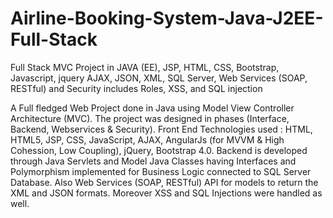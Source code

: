 # Airline-Booking-System-Java-J2EE-Full-Stack

Full Stack MVC Project in JAVA (EE), JSP, HTML, CSS, Bootstrap, Javascript, jquery AJAX, JSON, XML, SQL Server, Web Services (SOAP, RESTful) and Security includes Roles, XSS, and SQL injection

A Full fledged Web Project done in Java using Model View Controller Architecture (MVC). The project was designed in phases (Interface, Backend, Webservices & Security). Front End Technologies used : HTML, HTML5, JSP, CSS, JavaScript, AJAX, AngularJs (for MVVM & High Cohession, Low Coupling), jQuery, Bootstrap 4.0. Backend is developed through Java Servlets and Model Java Classes having Interfaces and Polymorphism implemented for Business Logic connected to SQL Server Database. Also Web Services (SOAP, RESTful) API for models to return the XML and JSON formats. Moreover XSS and SQL Injections were handled as well.

